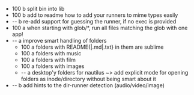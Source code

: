 * 100 b split bin into lib
* 100 b add to readme how to add your runners to mime types easily
*  -- b re-add support for guessing the runner, if no exec is provided
* 100 a when starting with glob/*, run all files matching the glob with one app!
*  -- a improve smart handling of folders
    * 100 a folders with README{|.md|.txt} in them are sublime
    * 100 a folders with music
    * 100 a folders with film
    * 100 a folders with images
    *  -- a desktop'y folders for nautilus ~> add explicit mode for opening folders as inode/directory without being smart about it
*  -- b add hints to the dir-runner detection (audio/video/image)
